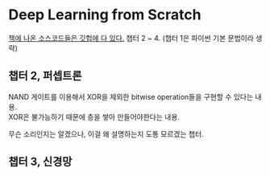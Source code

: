 # Deep Learning from Scratch
[책에 나온 소스코드들은 깃헙에 다 있다.](https://github.com/WegraLee/deep-learning-from-scratch/)
챕터 2 ~ 4. (챕터 1은 파이썬 기본 문법이라 생략)

## 챕터 2, 퍼셉트론
NAND 게이트를 이용해서 XOR을 제외한 bitwise operation들을 구현할 수 있다는 내용.  
XOR은 불가능하기 때문에 층을 쌓아 만들어야한다는 내용.  

무슨 소리인지는 알겠으나, 이걸 왜 설명하는지 도통 모르겠는 챕터.  

## 챕터 3, 신경망
